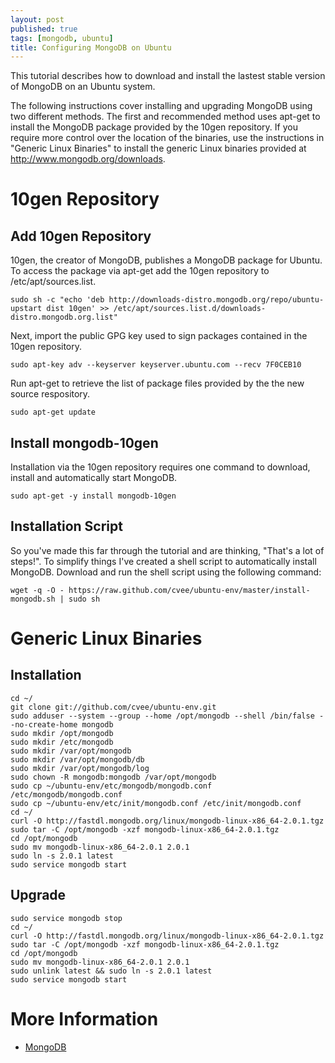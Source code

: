 ```yaml
---
layout: post
published: true
tags: [mongodb, ubuntu]
title: Configuring MongoDB on Ubuntu
---
```


This tutorial describes how to download and install the lastest stable version of MongoDB on an Ubuntu system.

The following instructions cover installing and upgrading MongoDB using two different methods. The first and recommended method uses apt-get to install the MongoDB package provided by the 10gen repository. If you require more control over the location of the binaries, use the instructions in "Generic Linux Binaries" to install the generic Linux binaries provided at http://www.mongodb.org/downloads.

# 10gen Repository

## Add 10gen Repository

10gen, the creator of MongoDB, publishes a MongoDB package for Ubuntu. To access the package via apt-get add the 10gen repository to /etc/apt/sources.list.

    sudo sh -c "echo 'deb http://downloads-distro.mongodb.org/repo/ubuntu-upstart dist 10gen' >> /etc/apt/sources.list.d/downloads-distro.mongodb.org.list"

Next, import the public GPG key used to sign packages contained in the 10gen repository.

    sudo apt-key adv --keyserver keyserver.ubuntu.com --recv 7F0CEB10

Run apt-get to retrieve the list of package files provided by the the new source respository.

    sudo apt-get update

## Install mongodb-10gen

Installation via the 10gen repository requires one command to download, install and automatically start MongoDB.

    sudo apt-get -y install mongodb-10gen

## Installation Script

So you've made this far through the tutorial and are thinking, "That's a lot of steps!". To simplify things I've created a shell script to automatically install MongoDB. Download and run the shell script using the following command:

    wget -q -O - https://raw.github.com/cvee/ubuntu-env/master/install-mongodb.sh | sudo sh

# Generic Linux Binaries

## Installation

    cd ~/
    git clone git://github.com/cvee/ubuntu-env.git
    sudo adduser --system --group --home /opt/mongodb --shell /bin/false --no-create-home mongodb
    sudo mkdir /opt/mongodb
    sudo mkdir /etc/mongodb
    sudo mkdir /var/opt/mongodb
    sudo mkdir /var/opt/mongodb/db
    sudo mkdir /var/opt/mongodb/log
    sudo chown -R mongodb:mongodb /var/opt/mongodb
    sudo cp ~/ubuntu-env/etc/mongodb/mongodb.conf /etc/mongodb/mongodb.conf
    sudo cp ~/ubuntu-env/etc/init/mongodb.conf /etc/init/mongodb.conf
    cd ~/
    curl -O http://fastdl.mongodb.org/linux/mongodb-linux-x86_64-2.0.1.tgz
    sudo tar -C /opt/mongodb -xzf mongodb-linux-x86_64-2.0.1.tgz
    cd /opt/mongodb
    sudo mv mongodb-linux-x86_64-2.0.1 2.0.1
    sudo ln -s 2.0.1 latest
    sudo service mongodb start

## Upgrade

    sudo service mongodb stop
    cd ~/
    curl -O http://fastdl.mongodb.org/linux/mongodb-linux-x86_64-2.0.1.tgz
    sudo tar -C /opt/mongodb -xzf mongodb-linux-x86_64-2.0.1.tgz
    cd /opt/mongodb
    sudo mv mongodb-linux-x86_64-2.0.1 2.0.1
    sudo unlink latest && sudo ln -s 2.0.1 latest
    sudo service mongodb start

# More Information

* [MongoDB](http://www.mongodb.org/)

